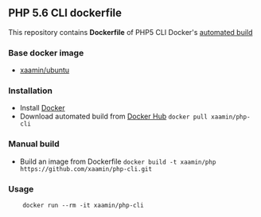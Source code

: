 ## PHP 5.6 CLI dockerfile
This repository contains **Dockerfile** of PHP5 CLI Docker's [automated build](https://hub.docker.com/r/xaamin/php-cli)

### Base docker image
* [xaamin/ubuntu](https://registry.hub.docker.com/r/xaamin/ubuntu)

### Installation
* Install [Docker](https://www.docker.com)
* Download automated build from [Docker Hub](https://hub.docker.com/r/xaamin/php) `docker pull xaamin/php-cli`

### Manual build
* Build an image from Dockerfile `docker build -t xaamin/php https://github.com/xaamin/php-cli.git`

### Usage
```
	docker run --rm -it xaamin/php-cli 
```